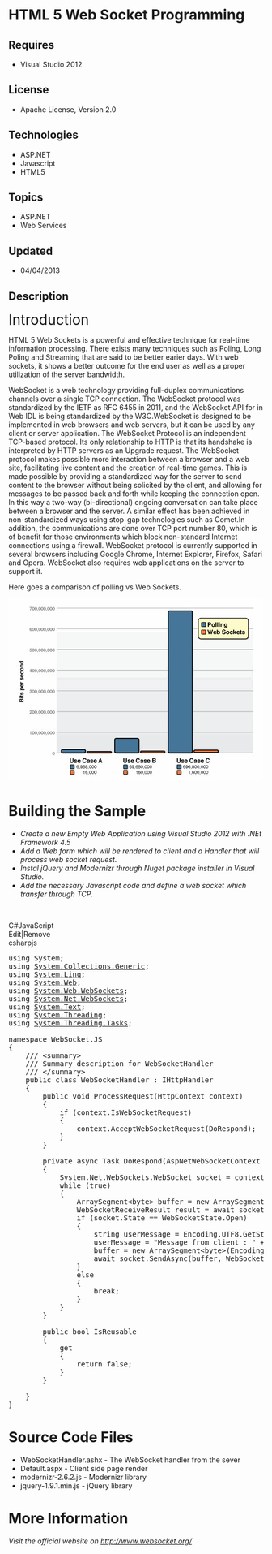 # HTML 5 Web Socket Programming
## Requires
- Visual Studio 2012
## License
- Apache License, Version 2.0
## Technologies
- ASP.NET
- Javascript
- HTML5
## Topics
- ASP.NET
- Web Services
## Updated
- 04/04/2013
## Description

<p><span style="font-size:2em">Introduction</span></p>
<p>HTML 5 Web Sockets is a powerful and effective technique for real-time information processing. There exists many techniques such as Poling, Long Poling and Streaming that are said to be better earier days. With web sockets, it shows a better outcome for
 the end user as well as a proper utilization of the server bandwidth.</p>
<p>WebSocket is a web technology providing full-duplex communications channels over a single TCP connection. The WebSocket protocol was standardized by the IETF as RFC 6455 in 2011, and the WebSocket API for in Web IDL is being standardized by the W3C.WebSocket
 is designed to be implemented in web browsers and web servers, but it can be used by any client or server application. The WebSocket Protocol is an independent TCP-based protocol. Its only relationship to HTTP is that its handshake is interpreted by HTTP servers
 as an Upgrade request. The WebSocket protocol makes possible more interaction between a browser and a web site, facilitating live content and the creation of real-time games. This is made possible by providing a standardized way for the server to send content
 to the browser without being solicited by the client, and allowing for messages to be passed back and forth while keeping the connection open. In this way a two-way (bi-directional) ongoing conversation can take place between a browser and the server. A similar
 effect has been achieved in non-standardized ways using stop-gap technologies such as Comet.In addition, the communications are done over TCP port number 80, which is of benefit for those environments which block non-standard Internet connections using a firewall.
 WebSocket protocol is currently supported in several browsers including Google Chrome, Internet Explorer, Firefox, Safari and Opera. WebSocket also requires web applications on the server to support it.</p>
<p>Here goes a comparison of polling vs Web Sockets.</p>
<p><em><img id="79353" src="79353-poll-ws-compare.gif" alt="" width="503" height="360"><br>
</em></p>
<h1><span>Building the Sample</span></h1>
<ul>
<li><em>Create a new Empty Web Application using Visual Studio 2012 with .NEt Framework 4.5</em>
</li><li><em>Add a Web form which will be rendered to client and a Handler that will process web socket request.</em>
</li><li><em>Instal jQuery and Modernizr through Nuget package installer in Visual Studio.</em>
</li><li><em>Add the necessary Javascript code and define a web socket which transfer through TCP.</em>
</li></ul>
<p>&nbsp;</p>
<div class="scriptcode">
<div class="pluginEditHolder" pluginCommand="mceScriptCode">
<div class="title"><span>C#</span><span>JavaScript</span></div>
<div class="pluginLinkHolder"><span class="pluginEditHolderLink">Edit</span>|<span class="pluginRemoveHolderLink">Remove</span></div>
<span class="hidden">csharp</span><span class="hidden">js</span>


<div class="preview">
<pre class="csharp"><span class="cs__keyword">using</span>&nbsp;System;&nbsp;
<span class="cs__keyword">using</span>&nbsp;<a class="libraryLink" href="http://msdn.microsoft.com/en-US/library/System.Collections.Generic.aspx" target="_blank" title="Auto generated link to System.Collections.Generic">System.Collections.Generic</a>;&nbsp;
<span class="cs__keyword">using</span>&nbsp;<a class="libraryLink" href="http://msdn.microsoft.com/en-US/library/System.Linq.aspx" target="_blank" title="Auto generated link to System.Linq">System.Linq</a>;&nbsp;
<span class="cs__keyword">using</span>&nbsp;<a class="libraryLink" href="http://msdn.microsoft.com/en-US/library/System.Web.aspx" target="_blank" title="Auto generated link to System.Web">System.Web</a>;&nbsp;
<span class="cs__keyword">using</span>&nbsp;<a class="libraryLink" href="http://msdn.microsoft.com/en-US/library/System.Web.WebSockets.aspx" target="_blank" title="Auto generated link to System.Web.WebSockets">System.Web.WebSockets</a>;&nbsp;
<span class="cs__keyword">using</span>&nbsp;<a class="libraryLink" href="http://msdn.microsoft.com/en-US/library/System.Net.WebSockets.aspx" target="_blank" title="Auto generated link to System.Net.WebSockets">System.Net.WebSockets</a>;&nbsp;
<span class="cs__keyword">using</span>&nbsp;<a class="libraryLink" href="http://msdn.microsoft.com/en-US/library/System.Text.aspx" target="_blank" title="Auto generated link to System.Text">System.Text</a>;&nbsp;
<span class="cs__keyword">using</span>&nbsp;<a class="libraryLink" href="http://msdn.microsoft.com/en-US/library/System.Threading.aspx" target="_blank" title="Auto generated link to System.Threading">System.Threading</a>;&nbsp;
<span class="cs__keyword">using</span>&nbsp;<a class="libraryLink" href="http://msdn.microsoft.com/en-US/library/System.Threading.Tasks.aspx" target="_blank" title="Auto generated link to System.Threading.Tasks">System.Threading.Tasks</a>;&nbsp;
&nbsp;
<span class="cs__keyword">namespace</span>&nbsp;WebSocket.JS&nbsp;
{&nbsp;
&nbsp;&nbsp;&nbsp;&nbsp;<span class="cs__com">///&nbsp;&lt;summary&gt;</span>&nbsp;
&nbsp;&nbsp;&nbsp;&nbsp;<span class="cs__com">///&nbsp;Summary&nbsp;description&nbsp;for&nbsp;WebSocketHandler</span>&nbsp;
&nbsp;&nbsp;&nbsp;&nbsp;<span class="cs__com">///&nbsp;&lt;/summary&gt;</span>&nbsp;
&nbsp;&nbsp;&nbsp;&nbsp;<span class="cs__keyword">public</span>&nbsp;<span class="cs__keyword">class</span>&nbsp;WebSocketHandler&nbsp;:&nbsp;IHttpHandler&nbsp;
&nbsp;&nbsp;&nbsp;&nbsp;{&nbsp;&nbsp;&nbsp;&nbsp;&nbsp;&nbsp;&nbsp;&nbsp;&nbsp;
&nbsp;&nbsp;&nbsp;&nbsp;&nbsp;&nbsp;&nbsp;&nbsp;<span class="cs__keyword">public</span>&nbsp;<span class="cs__keyword">void</span>&nbsp;ProcessRequest(HttpContext&nbsp;context)&nbsp;
&nbsp;&nbsp;&nbsp;&nbsp;&nbsp;&nbsp;&nbsp;&nbsp;{&nbsp;
&nbsp;&nbsp;&nbsp;&nbsp;&nbsp;&nbsp;&nbsp;&nbsp;&nbsp;&nbsp;&nbsp;&nbsp;<span class="cs__keyword">if</span>&nbsp;(context.IsWebSocketRequest)&nbsp;
&nbsp;&nbsp;&nbsp;&nbsp;&nbsp;&nbsp;&nbsp;&nbsp;&nbsp;&nbsp;&nbsp;&nbsp;{&nbsp;
&nbsp;&nbsp;&nbsp;&nbsp;&nbsp;&nbsp;&nbsp;&nbsp;&nbsp;&nbsp;&nbsp;&nbsp;&nbsp;&nbsp;&nbsp;&nbsp;context.AcceptWebSocketRequest(DoRespond);&nbsp;
&nbsp;&nbsp;&nbsp;&nbsp;&nbsp;&nbsp;&nbsp;&nbsp;&nbsp;&nbsp;&nbsp;&nbsp;}&nbsp;
&nbsp;&nbsp;&nbsp;&nbsp;&nbsp;&nbsp;&nbsp;&nbsp;}&nbsp;
&nbsp;
&nbsp;&nbsp;&nbsp;&nbsp;&nbsp;&nbsp;&nbsp;&nbsp;<span class="cs__keyword">private</span>&nbsp;async&nbsp;Task&nbsp;DoRespond(AspNetWebSocketContext&nbsp;context)&nbsp;
&nbsp;&nbsp;&nbsp;&nbsp;&nbsp;&nbsp;&nbsp;&nbsp;{&nbsp;
&nbsp;&nbsp;&nbsp;&nbsp;&nbsp;&nbsp;&nbsp;&nbsp;&nbsp;&nbsp;&nbsp;&nbsp;System.Net.WebSockets.WebSocket&nbsp;socket&nbsp;=&nbsp;context.WebSocket;&nbsp;
&nbsp;&nbsp;&nbsp;&nbsp;&nbsp;&nbsp;&nbsp;&nbsp;&nbsp;&nbsp;&nbsp;&nbsp;<span class="cs__keyword">while</span>&nbsp;(<span class="cs__keyword">true</span>)&nbsp;
&nbsp;&nbsp;&nbsp;&nbsp;&nbsp;&nbsp;&nbsp;&nbsp;&nbsp;&nbsp;&nbsp;&nbsp;{&nbsp;
&nbsp;&nbsp;&nbsp;&nbsp;&nbsp;&nbsp;&nbsp;&nbsp;&nbsp;&nbsp;&nbsp;&nbsp;&nbsp;&nbsp;&nbsp;&nbsp;ArraySegment&lt;<span class="cs__keyword">byte</span>&gt;&nbsp;buffer&nbsp;=&nbsp;<span class="cs__keyword">new</span>&nbsp;ArraySegment&lt;<span class="cs__keyword">byte</span>&gt;(<span class="cs__keyword">new</span>&nbsp;<span class="cs__keyword">byte</span>[<span class="cs__number">1024</span>]);&nbsp;
&nbsp;&nbsp;&nbsp;&nbsp;&nbsp;&nbsp;&nbsp;&nbsp;&nbsp;&nbsp;&nbsp;&nbsp;&nbsp;&nbsp;&nbsp;&nbsp;WebSocketReceiveResult&nbsp;result&nbsp;=&nbsp;await&nbsp;socket.ReceiveAsync(buffer,&nbsp;CancellationToken.None);&nbsp;
&nbsp;&nbsp;&nbsp;&nbsp;&nbsp;&nbsp;&nbsp;&nbsp;&nbsp;&nbsp;&nbsp;&nbsp;&nbsp;&nbsp;&nbsp;&nbsp;<span class="cs__keyword">if</span>&nbsp;(socket.State&nbsp;==&nbsp;WebSocketState.Open)&nbsp;
&nbsp;&nbsp;&nbsp;&nbsp;&nbsp;&nbsp;&nbsp;&nbsp;&nbsp;&nbsp;&nbsp;&nbsp;&nbsp;&nbsp;&nbsp;&nbsp;{&nbsp;
&nbsp;&nbsp;&nbsp;&nbsp;&nbsp;&nbsp;&nbsp;&nbsp;&nbsp;&nbsp;&nbsp;&nbsp;&nbsp;&nbsp;&nbsp;&nbsp;&nbsp;&nbsp;&nbsp;&nbsp;<span class="cs__keyword">string</span>&nbsp;userMessage&nbsp;=&nbsp;Encoding.UTF8.GetString(buffer.Array,&nbsp;<span class="cs__number">0</span>,&nbsp;result.Count);&nbsp;
&nbsp;&nbsp;&nbsp;&nbsp;&nbsp;&nbsp;&nbsp;&nbsp;&nbsp;&nbsp;&nbsp;&nbsp;&nbsp;&nbsp;&nbsp;&nbsp;&nbsp;&nbsp;&nbsp;&nbsp;userMessage&nbsp;=&nbsp;<span class="cs__string">&quot;Message&nbsp;from&nbsp;client&nbsp;:&nbsp;&quot;</span>&nbsp;&#43;&nbsp;userMessage;&nbsp;
&nbsp;&nbsp;&nbsp;&nbsp;&nbsp;&nbsp;&nbsp;&nbsp;&nbsp;&nbsp;&nbsp;&nbsp;&nbsp;&nbsp;&nbsp;&nbsp;&nbsp;&nbsp;&nbsp;&nbsp;buffer&nbsp;=&nbsp;<span class="cs__keyword">new</span>&nbsp;ArraySegment&lt;<span class="cs__keyword">byte</span>&gt;(Encoding.UTF8.GetBytes(userMessage));&nbsp;
&nbsp;&nbsp;&nbsp;&nbsp;&nbsp;&nbsp;&nbsp;&nbsp;&nbsp;&nbsp;&nbsp;&nbsp;&nbsp;&nbsp;&nbsp;&nbsp;&nbsp;&nbsp;&nbsp;&nbsp;await&nbsp;socket.SendAsync(buffer,&nbsp;WebSocketMessageType.Text,&nbsp;<span class="cs__keyword">true</span>,&nbsp;CancellationToken.None);&nbsp;
&nbsp;&nbsp;&nbsp;&nbsp;&nbsp;&nbsp;&nbsp;&nbsp;&nbsp;&nbsp;&nbsp;&nbsp;&nbsp;&nbsp;&nbsp;&nbsp;}&nbsp;
&nbsp;&nbsp;&nbsp;&nbsp;&nbsp;&nbsp;&nbsp;&nbsp;&nbsp;&nbsp;&nbsp;&nbsp;&nbsp;&nbsp;&nbsp;&nbsp;<span class="cs__keyword">else</span>&nbsp;
&nbsp;&nbsp;&nbsp;&nbsp;&nbsp;&nbsp;&nbsp;&nbsp;&nbsp;&nbsp;&nbsp;&nbsp;&nbsp;&nbsp;&nbsp;&nbsp;{&nbsp;
&nbsp;&nbsp;&nbsp;&nbsp;&nbsp;&nbsp;&nbsp;&nbsp;&nbsp;&nbsp;&nbsp;&nbsp;&nbsp;&nbsp;&nbsp;&nbsp;&nbsp;&nbsp;&nbsp;&nbsp;<span class="cs__keyword">break</span>;&nbsp;
&nbsp;&nbsp;&nbsp;&nbsp;&nbsp;&nbsp;&nbsp;&nbsp;&nbsp;&nbsp;&nbsp;&nbsp;&nbsp;&nbsp;&nbsp;&nbsp;}&nbsp;
&nbsp;&nbsp;&nbsp;&nbsp;&nbsp;&nbsp;&nbsp;&nbsp;&nbsp;&nbsp;&nbsp;&nbsp;}&nbsp;
&nbsp;&nbsp;&nbsp;&nbsp;&nbsp;&nbsp;&nbsp;&nbsp;}&nbsp;
&nbsp;
&nbsp;&nbsp;&nbsp;&nbsp;&nbsp;&nbsp;&nbsp;&nbsp;<span class="cs__keyword">public</span>&nbsp;<span class="cs__keyword">bool</span>&nbsp;IsReusable&nbsp;
&nbsp;&nbsp;&nbsp;&nbsp;&nbsp;&nbsp;&nbsp;&nbsp;{&nbsp;
&nbsp;&nbsp;&nbsp;&nbsp;&nbsp;&nbsp;&nbsp;&nbsp;&nbsp;&nbsp;&nbsp;&nbsp;<span class="cs__keyword">get</span>&nbsp;
&nbsp;&nbsp;&nbsp;&nbsp;&nbsp;&nbsp;&nbsp;&nbsp;&nbsp;&nbsp;&nbsp;&nbsp;{&nbsp;
&nbsp;&nbsp;&nbsp;&nbsp;&nbsp;&nbsp;&nbsp;&nbsp;&nbsp;&nbsp;&nbsp;&nbsp;&nbsp;&nbsp;&nbsp;&nbsp;<span class="cs__keyword">return</span>&nbsp;<span class="cs__keyword">false</span>;&nbsp;
&nbsp;&nbsp;&nbsp;&nbsp;&nbsp;&nbsp;&nbsp;&nbsp;&nbsp;&nbsp;&nbsp;&nbsp;}&nbsp;
&nbsp;&nbsp;&nbsp;&nbsp;&nbsp;&nbsp;&nbsp;&nbsp;}&nbsp;
&nbsp;&nbsp;&nbsp;&nbsp;&nbsp;&nbsp;&nbsp;&nbsp;&nbsp;
&nbsp;&nbsp;&nbsp;&nbsp;}&nbsp;
}</pre>
</div>
</div>
</div>
<h1><span>Source Code Files</span></h1>
<ul>
<li>WebSocketHandler.ashx - The WebSocket handler from the sever </li><li>Default.aspx - Client side page render </li><li>modernizr-2.6.2.js - Modernizr library </li><li>jquery-1.9.1.min.js - jQuery library </li></ul>
<h1>More Information</h1>
<p><em>Visit the official website on&nbsp;<a href="http://www.websocket.org/">http://www.websocket.org/</a></em></p>
